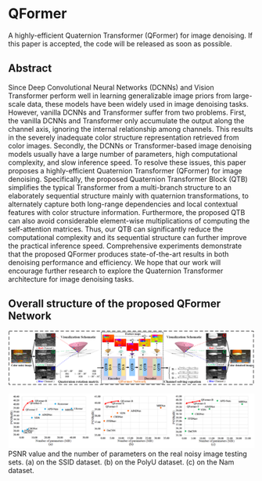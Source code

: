 # QFormer
A highly-efficient Quaternion Transformer (QFormer) for image denoising. If this paper is accepted, the code will be released as soon as possible.

## Abstract
Since Deep Convolutional Neural Networks (DCNNs) and Vision Transformer perform well in learning generalizable image priors from large-scale data, these models have been widely used in image denoising tasks. However, vanilla DCNNs and Transformer suffer from two problems. First, the vanilla DCNNs and Transformer only accumulate the output along the channel axis, ignoring the internal relationship among channels. This results in the severely inadequate color structure representation retrieved from color images. Secondly, the DCNNs or Transformer-based image denoising models usually have a large number of parameters, high computational complexity, and slow inference speed. To resolve these issues, this paper proposes a highly-efficient Quaternion Transformer (QFormer) for image denoising. Specifically, the proposed Quaternion Transformer Block (QTB) simplifies the typical Transformer from a multi-branch structure to an elaborately sequential structure mainly with quaternion transformations, to alternately capture both long-range dependencies and local contextual features with color structure information. Furthermore, the proposed QTB can also avoid considerable element-wise multiplications of computing the self-attention matrices. Thus, our QTB can significantly reduce the computational complexity and its sequential structure can further improve the practical inference speed. Comprehensive experiments demonstrate that the proposed QFormer produces state-of-the-art results in both denoising performance and efficiency. We hope that our work will encourage further research to explore the Quaternion Transformer architecture for image denoising tasks.

## Overall structure of the proposed QFormer Network
![avatar](https://github.com/JiangBoCS/QFormer/blob/main/xuanzhuan.png)

![avatar](https://github.com/JiangBoCS/QFormer/blob/main/P-S.png)
PSNR value and the number of parameters on the real noisy image testing sets. (a) on the SSID dataset. (b) on the PolyU dataset. (c) on the Nam dataset.
